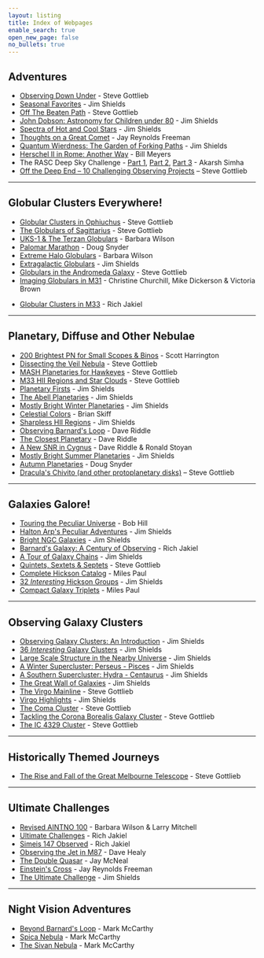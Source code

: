 ```yaml
---
layout: listing
title: Index of Webpages
enable_search: true
open_new_page: false
no_bullets: true
---
```


## Adventures
* [Observing Down Under](soglob.htm) - Steve Gottlieb
* [Seasonal Favorites](favorites.htm) - Jim Shields
* [Off The Beaten Path](offpath.htm) - Steve Gottlieb
* [John Dobson: Astronomy for Children under 80](dobson.htm) - Jim Shields
* [Spectra of Hot and Cool Stars](spectra.htm) - Jim Shields
* [Thoughts on a Great Comet](comet.htm) - Jay Reynolds Freeman
* [Quantum Wierdness: The Garden of Forking Paths](paths.htm) - Jim Shields
* [Herschel II in Rome: Another Way](rome.htm) - Bill Meyers
* The RASC Deep Sky Challenge - [Part 1](RASC-Part1.html), [Part 2](RASC-Part2.html), [Part 3](RASC-Part3.html) - Akarsh Simha
* [Off the Deep End – 10 Challenging Observing Projects](GSSP_2007.html) – Steve Gottlieb

----

## Globular Clusters Everywhere!

* [Globular Clusters in Ophiuchus](gcoph.htm) - Steve Gottlieb
* [The Globulars of Sagittarius](gcsgr.htm) - Steve Gottlieb
* [UKS-1 & The Terzan Globulars](obscure.htm) - Barbara Wilson
* [Palomar Marathon](palglob.htm) - Doug Snyder
* [Extreme Halo Globulars](obscure2.htm) - Barbara Wilson
* [Extragalactic Globulars](gcextra.htm) - Jim Shields
* [Globulars in the Andromeda Galaxy](gcm31.htm) - Steve Gottlieb
* [Imaging Globulars in M31](gcm31ccd.htm) - Christine Churchill, Mike Dickerson & Victoria Brown
<!--<a href="M31%20GC%20Project%20-%20Harrington.zip">Scott Harrington's M31 Globulars 7.8 MB zip file</a>-->
* [Globular Clusters in M33](gcm33.htm) - Rich Jakiel

----

## Planetary, Diffuse and Other Nebulae

* [200 Brightest PN for Small Scopes & Binos](100%2B%20brightest%20PN.pdf) - Scott Harrington
* [Dissecting the Veil Nebula](Dissecting%20the%20Veil%20Nebula.html) - Steve Gottlieb
* [MASH Planetaries for Hawkeyes](MASH.Planetaries.html) - Steve Gottlieb
* [M33 HII Regions and Star Clouds](M33.HII-Star.Clouds.html) - Steve Gottlieb
* [Planetary Firsts](pnfirsts.htm) - Jim Shields
* [The Abell Planetaries](abellpn.htm) - Jim Shields
* [Mostly Bright Winter Planetaries](pnwinter.htm) - Jim Shields
* [Celestial Colors](colors.htm) - Brian Skiff
* [Sharpless HII Regions](sharp.htm) - Jim Shields
* [Observing Barnard's Loop](sh2276.htm) - Dave Riddle
* [The Closest Planetary](sh2216.htm) - Dave Riddle
* [A New SNR in Cygnus](sh2091.htm) - Dave Riddle & Ronald Stoyan
* [Mostly Bright Summer Planetaries](pnsummer.htm) - Jim Shields
* [Autumn Planetaries](pnfall.htm) - Doug Snyder
* [Dracula's Chivito (and other protoplanetary disks)](Draculas_Chivito.html) – Steve Gottlieb

----

## Galaxies Galore!

* [Touring the Peculiar Universe](peculspr.htm) - Bob Hill
* [Halton Arp's Peculiar Adventures](arpintro.htm) - Jim Shields
* [Bright NGC Galaxies](ngcgal.htm) - Jim Shields
* [Barnard's Galaxy: A Century of Observing](barnard.htm) - Rich Jakiel
* [A Tour of Galaxy Chains](chains.htm) - Jim Shields
* [Quintets, Sextets & Septets](hickson.htm) - Steve Gottlieb
* [Complete Hickson Catalog](hickcatalog.htm) - Miles Paul
* [32 _Interesting_ Hickson Groups](hicklist.htm) - Jim Shields
* [Compact Galaxy Triplets](triplets.htm) - Miles Paul

----

## Observing Galaxy Clusters

* [Observing Galaxy Clusters: An Introduction](agcintro.htm) - Jim Shields
* [36 _Interesting_ Galaxy Clusters](agctable.htm) - Jim Shields
* [Large Scale Structure in the Nearby Universe](supermap.htm) - Jim Shields
* [A Winter Supercluster: Perseus - Pisces](supercl.htm) - Jim Shields
* [A Southern Supercluster: Hydra - Centaurus](superso.htm) - Jim Shields
* [The Great Wall of Galaxies](grtwall.htm) - Jim Shields
* [The Virgo Mainline](virgo.htm) - Steve Gottlieb
* [Virgo Highlights](virlites.htm) - Jim Shields
* [The Coma Cluster](agc1656ch.htm) - Steve Gottlieb
* [Tackling the Corona Borealis Galaxy Cluster](agc2065.htm) - Steve Gottlieb
* [The IC 4329 Cluster](ic4329.htm) - Steve Gottlieb

----

## Historically Themed Journeys

* [The Rise and Fall of the Great Melbourne Telescope](GMT%20discoveries.html) - Steve Gottlieb

----

## Ultimate Challenges

* [Revised AINTNO 100](aintno.htm) - Barbara Wilson & Larry Mitchell
* [Ultimate Challenges](ultimate.htm) - Rich Jakiel
* [Simeis 147 Observed](s147.htm) - Rich Jakiel
* [Observing the Jet in M87](m87jet.htm) - Dave Healy
* [The Double Quasar](dblqso.htm) - Jay McNeal
* [Einstein's Cross](crossobsrpt.htm) - Jay Reynolds Freeman
* [The Ultimate Challenge](hubble.htm) - Jim Shields

----

## Night Vision Adventures

* [Beyond Barnard's Loop](beyond_barnards.html) - Mark McCarthy
* [Spica Nebula](Spica_Nebula.html) - Mark McCarthy 
* [The Sivan Nebula](sivannebula.html) - Mark McCarthy
